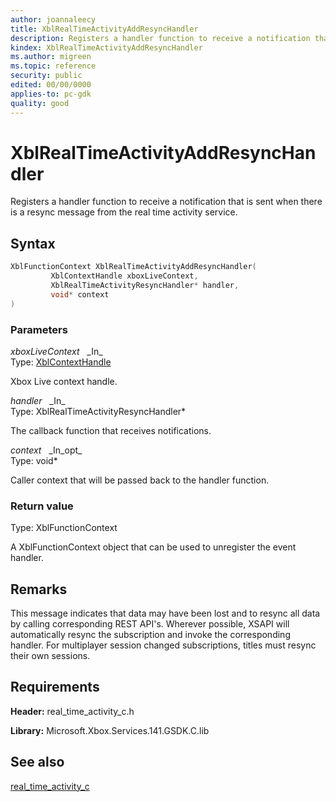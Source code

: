```yaml
---
author: joannaleecy
title: XblRealTimeActivityAddResyncHandler
description: Registers a handler function to receive a notification that is sent when there is a resync message from the real time activity service.
kindex: XblRealTimeActivityAddResyncHandler
ms.author: migreen
ms.topic: reference
security: public
edited: 00/00/0000
applies-to: pc-gdk
quality: good
---
```


# XblRealTimeActivityAddResyncHandler  

Registers a handler function to receive a notification that is sent when there is a resync message from the real time activity service.  

## Syntax  
  
```cpp
XblFunctionContext XblRealTimeActivityAddResyncHandler(  
         XblContextHandle xboxLiveContext,  
         XblRealTimeActivityResyncHandler* handler,  
         void* context  
)  
```  
  
### Parameters  
  
*xboxLiveContext* &nbsp;&nbsp;\_In\_  
Type: [XblContextHandle](../../types_c/handles/xblcontexthandle.md)  
  
Xbox Live context handle.  
  
*handler* &nbsp;&nbsp;\_In\_  
Type: XblRealTimeActivityResyncHandler*  
  
The callback function that receives notifications.  
  
*context* &nbsp;&nbsp;\_In\_opt\_  
Type: void*  
  
Caller context that will be passed back to the handler function.  
  
  
### Return value  
Type: XblFunctionContext
  
A XblFunctionContext object that can be used to unregister the event handler.
  
## Remarks  
  
This message indicates that data may have been lost and to resync all data by calling corresponding REST API's. Wherever possible, XSAPI will automatically resync the subscription and invoke the corresponding handler. For multiplayer session changed subscriptions, titles must resync their own sessions.
  
## Requirements  
  
**Header:** real_time_activity_c.h
  
**Library:** Microsoft.Xbox.Services.141.GSDK.C.lib
  
## See also  
[real_time_activity_c](../real_time_activity_c_members.md)  
  
  